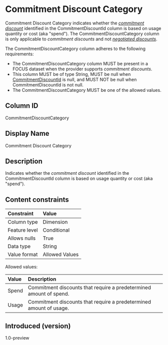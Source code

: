 # Commitment Discount Category

Commitment Discount Category indicates whether the [*commitment discount*](#glossary:commitment-discount) identified in the CommitmentDiscountId column is based on usage quantity or cost (aka "spend"). The CommitmentDiscountCategory column is only applicable to *commitment discounts* and not [*negotiated discounts*](#glossary:negotiated-discount).

The CommitmentDiscountCategory column adheres to the following requirements:

* The CommitmentDiscountCategory column MUST be present in a FOCUS dataset when the provider supports *commitment discounts*.
* This column MUST be of type String, MUST be null when [CommitmentDiscountId](#commitmentdiscountid) is null, and MUST NOT be null when CommitmentDiscountId is not null.
* The CommitmentDiscountCategory MUST be one of the allowed values.

## Column ID

CommitmentDiscountCategory

## Display Name

Commitment Discount Category

## Description

Indicates whether the *commitment discount* identified in the CommitmentDiscountId column is based on usage quantity or cost (aka "spend").

## Content constraints

|    Constraint   |      Value       |
|:----------------|:-----------------|
| Column type     | Dimension        |
| Feature level   | Conditional      |
| Allows nulls    | True             |
| Data type       | String           |
| Value format    | Allowed Values   |

Allowed values:

| Value   | Description                                                              |
|:--------|:-------------------------------------------------------------------------|
| Spend   | Commitment discounts that require a predetermined amount of spend. |
| Usage   | Commitment discounts that require a predetermined amount of usage. |

## Introduced (version)

1.0-preview
